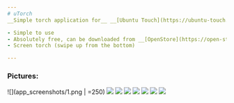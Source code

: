 ```yaml
---
# uTorch
__Simple torch application for__ __[Ubuntu Touch](https://ubuntu-touch.io/)__ (mobile OS).

- Simple to use
- Absolutely free, can be downloaded from __[OpenStore](https://open-store.io/app/com.ubuntu.developer.majster-pl.utorch)__
- Screen torch (swipe up from the bottom)

---
```


### Pictures:

![](app_screenshots/1.png | =250)
![](app_screenshots/2.png)
![](app_screenshots/3.png)
![](app_screenshots/4.png)
![](app_screenshots/5.png)
![](app_screenshots/6.png)
![](app_screenshots/7.png)
![](app_screenshots/8.png)
